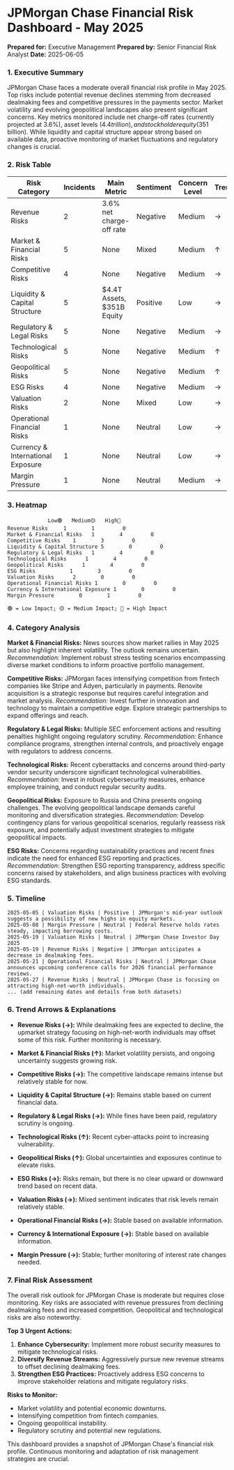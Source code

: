 # JPMorgan Chase Financial Risk Dashboard - May 2025

**Prepared for:** Executive Management
**Prepared by:** Senior Financial Risk Analyst
**Date:** 2025-06-05


### 1. Executive Summary

JPMorgan Chase faces a moderate overall financial risk profile in May 2025.  Top risks include potential revenue declines stemming from decreased dealmaking fees and competitive pressures in the payments sector.  Market volatility and evolving geopolitical landscapes also present significant concerns.  Key metrics monitored include net charge-off rates (currently projected at 3.6%), asset levels ($4.4 trillion), and stockholder equity ($351 billion). While liquidity and capital structure appear strong based on available data, proactive monitoring of market fluctuations and regulatory changes is crucial.

### 2. Risk Table

| Risk Category                     | Incidents | Main Metric                     | Sentiment | Concern Level | Trend |
|---------------------------------|-----------|---------------------------------|-----------|---------------|-------|
| Revenue Risks                    | 2         | 3.6% net charge-off rate        | Negative   | Medium         | →     |
| Market & Financial Risks         | 5         | None                             | Mixed      | Medium         | ↑     |
| Competitive Risks                | 4         | None                             | Negative   | Medium         | →     |
| Liquidity & Capital Structure   | 5         | $4.4T Assets, $351B Equity      | Positive   | Low            | →     |
| Regulatory & Legal Risks        | 5         | None                             | Negative   | Medium         | →     |
| Technological Risks              | 5         | None                             | Negative   | Medium         | ↑     |
| Geopolitical Risks              | 5         | None                             | Negative   | Medium         | ↑     |
| ESG Risks                        | 4         | None                             | Negative   | Medium         | →     |
| Valuation Risks                  | 2         | None                             | Mixed      | Low            | →     |
| Operational Financial Risks     | 1         | None                             | Neutral    | Low            | →     |
| Currency & International Exposure | 1         | None                             | Neutral    | Low            | →     |
| Margin Pressure                  | 1         | None                             | Neutral    | Medium         | →     |


### 3. Heatmap

```
             Low🟢   Medium🟡   High🔴
Revenue Risks     1        1         0
Market & Financial Risks   1        4         0
Competitive Risks    1        3         0
Liquidity & Capital Structure 5        0         0
Regulatory & Legal Risks   1        4         0
Technological Risks      1        4         0
Geopolitical Risks      1        4         0
ESG Risks           1        3         0
Valuation Risks      2        0         0
Operational Financial Risks 1        0         0
Currency & International Exposure 1        0         0
Margin Pressure        0        1         0

🟢 = Low Impact; 🟡 = Medium Impact; 🔴 = High Impact
```


### 4. Category Analysis

**Market & Financial Risks:** News sources show market rallies in May 2025 but also highlight inherent volatility.  The outlook remains uncertain.  *Recommendation:*  Implement robust stress testing scenarios encompassing diverse market conditions to inform proactive portfolio management.


**Competitive Risks:** JPMorgan faces intensifying competition from fintech companies like Stripe and Adyen, particularly in payments.  Renovite acquisition is a strategic response but requires careful integration and market analysis. *Recommendation:*  Invest further in innovation and technology to maintain a competitive edge. Explore strategic partnerships to expand offerings and reach.

**Regulatory & Legal Risks:** Multiple SEC enforcement actions and resulting penalties highlight ongoing regulatory scrutiny.  *Recommendation:*  Enhance compliance programs, strengthen internal controls, and proactively engage with regulators to address concerns.

**Technological Risks:** Recent cyberattacks and concerns around third-party vendor security underscore significant technological vulnerabilities.  *Recommendation:*  Invest in robust cybersecurity measures, enhance employee training, and conduct regular security audits.

**Geopolitical Risks:**  Exposure to Russia and China presents ongoing challenges.  The evolving geopolitical landscape demands careful monitoring and diversification strategies. *Recommendation:*  Develop contingency plans for various geopolitical scenarios, regularly reassess risk exposure, and potentially adjust investment strategies to mitigate geopolitical impacts.

**ESG Risks:**  Concerns regarding sustainability practices and recent fines indicate the need for enhanced ESG reporting and practices. *Recommendation:*  Strengthen ESG reporting transparency, address specific concerns raised by stakeholders, and align business practices with evolving ESG standards.


### 5. Timeline

```
2025-05-05 | Valuation Risks | Positive | JPMorgan's mid-year outlook suggests a possibility of new highs in equity markets.
2025-05-08 | Margin Pressure | Neutral | Federal Reserve holds rates steady, impacting borrowing costs.
2025-05-19 | Valuation Risks | Neutral | JPMorgan Chase Investor Day 2025
2025-05-19 | Revenue Risks | Negative | JPMorgan anticipates a decrease in dealmaking fees.
2025-05-21 | Operational Financial Risks | Neutral | JPMorgan Chase announces upcoming conference calls for 2026 financial performance reviews.
2025-05-27 | Revenue Risks | Neutral | JPMorgan Chase is focusing on attracting high-net-worth individuals.
... (add remaining dates and details from both datasets)
```

### 6. Trend Arrows & Explanations

* **Revenue Risks (→):** While dealmaking fees are expected to decline, the upmarket strategy focusing on high-net-worth individuals may offset some of this risk.  Further monitoring is necessary.

* **Market & Financial Risks (↑):**  Market volatility persists, and ongoing uncertainty suggests growing risk.

* **Competitive Risks (→):** The competitive landscape remains intense but relatively stable for now.

* **Liquidity & Capital Structure (→):** Remains stable based on current financial data.

* **Regulatory & Legal Risks (→):**  While fines have been paid, regulatory scrutiny is ongoing.

* **Technological Risks (↑):**  Recent cyber-attacks point to increasing vulnerability.

* **Geopolitical Risks (↑):**  Global uncertainties and exposures continue to elevate risks.

* **ESG Risks (→):** Risks remain, but there is no clear upward or downward trend based on recent data.

* **Valuation Risks (→):**  Mixed sentiment indicates that risk levels remain relatively stable.

* **Operational Financial Risks (→):** Stable based on available information.

* **Currency & International Exposure (→):** Stable based on available information.

* **Margin Pressure (→):** Stable; further monitoring of interest rate changes needed.


### 7. Final Risk Assessment

The overall risk outlook for JPMorgan Chase is moderate but requires close monitoring. Key risks are associated with revenue pressures from declining dealmaking fees and increased competition. Geopolitical and technological risks are also noteworthy.

**Top 3 Urgent Actions:**

1. **Enhance Cybersecurity:**  Implement more robust security measures to mitigate technological risks.
2. **Diversify Revenue Streams:**  Aggressively pursue new revenue streams to offset declining dealmaking fees.
3. **Strengthen ESG Practices:**  Proactively address ESG concerns to improve stakeholder relations and mitigate regulatory risks.


**Risks to Monitor:**

* Market volatility and potential economic downturns.
* Intensifying competition from fintech companies.
* Ongoing geopolitical instability.
* Regulatory scrutiny and potential new regulations.


This dashboard provides a snapshot of JPMorgan Chase's financial risk profile.  Continuous monitoring and adaptation of risk management strategies are crucial.
